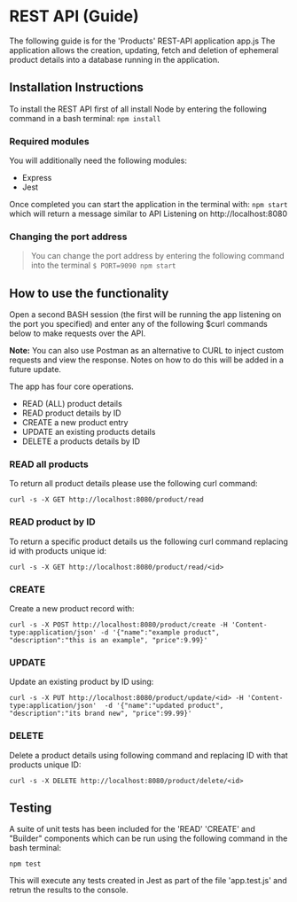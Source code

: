 <h1>REST API (Guide)</h1>

The following guide is for the 'Products' REST-API application app.js
The application allows the creation, updating, fetch and deletion of ephemeral product details into a database running in the application.

<h2>Installation Instructions</h2>

To install the REST API first of all install Node by entering the following command in a bash terminal:
`npm install`

<h3>Required modules</h3>
You will additionally need the following modules:

* Express
* Jest

Once completed you can start the application in the terminal with:
`npm start` which will return a message similar to API Listening on http://localhost:8080

<h3>Changing the port address</h3>

> You can change the port address by entering the following command into the terminal `$ PORT=9090 npm start`

<h2>How to use the functionality</h2>

Open a second BASH session (the first will be running the app listening on the port you specified) and enter any of the following $curl commands below to make requests over the API.

<b>Note:</b> You can also use Postman as an alternative to CURL to inject custom requests and view the response. Notes on how to do this will be added in a future update.

The app has four core operations.

* READ (ALL) product details
* READ product details by ID
* CREATE a new product entry
* UPDATE an existing products details
* DELETE a products details by ID

<h3>READ all products</h3>
To return all product details please use the following curl command:

`curl -s -X GET http://localhost:8080/product/read`

<h3>READ product by ID</h3>
To return a specific product details us the following curl command replacing id with products unique id:

`curl -s -X GET http://localhost:8080/product/read/<id>`

<h3>CREATE</H3>
Create a new product record with:

`curl -s -X POST http://localhost:8080/product/create -H 'Content-type:application/json' -d '{"name":"example product", "description":"this is an example", "price":9.99}'`

<h3>UPDATE</H3>
Update an existing product by ID using:

`curl -s -X PUT http://localhost:8080/product/update/<id> -H 'Content-type:application/json'  -d '{"name":"updated product", "description":"its brand new", "price":99.99}'`

<h3>DELETE</h3>
Delete a product details using following command and replacing ID with that products unique ID:

`curl -s -X DELETE http://localhost:8080/product/delete/<id>`

<h2>Testing</h2>

A suite of unit tests has been included for the 'READ' 'CREATE' and "Builder" components which can be run using the following command in the bash terminal:

`npm test`

This will execute any tests created in Jest as part of the file 'app.test.js' and retrun the results to the console.
